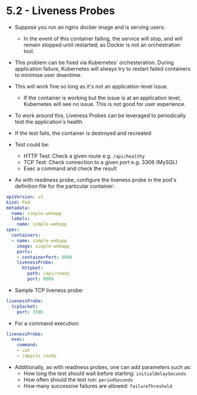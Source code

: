 # 5.2 - Liveness Probes

- Suppose you run an nginx docker image and is serving users:
  - In the event of this container failing, the service will stop, and will remain stopped until restarted; as Docker is not an orchestration tool.
- This problem can be fixed via Kubernetes' orchesteration. During application failure, Kubernetes will always try to restart failed containers to minimise user downtime.
- This will work fine so long as it's not an application-level issue.
  - If the container is working but the issue is at an application level, Kubernetes will see no issue. This is not good for user experience.

- To work around this, Liveness Probes can be leveraged to periodically test the application's health.

- If the test fails, the container is destroyed and recreated
- Test could be:
  - HTTP Test: Check a given route e.g. `/api/healthy`
  - TCP Test: Check connection to a given port e.g. 3306 (MySQL)
  - Exec a command and check the result

- As with readiness probe, configure the liveness probe in the pod's definition file for the particular container:

```yaml
apiVersion: v1
kind: Pod
metadata:
  name: simple-webapp
  labels:
    name: simple-webapp
spec:
  containers:
  - name: simple-webapp
    image: simple-webapp
    ports:
    - containerPort: 8080
    livenessProbe:
      httpGet:
        path: /api/ready
        port: 8080
```

- Sample TCP liveness probe:

```yaml
livenessProbe:
  tcpSocket:
    port: 3306
```

- For a command execution:

```yaml
livenessProbe:
  exec:
    command:
    - cat
    - /app/is_ready
```

- Additionally, as with readiness probes, one can add parameters such as:
  - How long the test should wait before starting: `initialDelaySeconds`
  - How often should the test run: `periodSeconds`
  - How many successive failures are allowed: `failureThreshold`